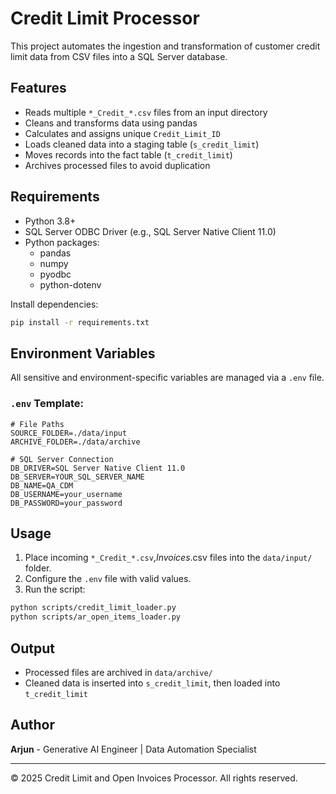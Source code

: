 # Credit Limit Processor

This project automates the ingestion and transformation of customer credit limit data from CSV files into a SQL Server database.

## Features

- Reads multiple `*_Credit_*.csv` files from an input directory
- Cleans and transforms data using pandas
- Calculates and assigns unique `Credit_Limit_ID`
- Loads cleaned data into a staging table (`s_credit_limit`)
- Moves records into the fact table (`t_credit_limit`)
- Archives processed files to avoid duplication

## Requirements

- Python 3.8+
- SQL Server ODBC Driver (e.g., SQL Server Native Client 11.0)
- Python packages:
  - pandas
  - numpy
  - pyodbc
  - python-dotenv

Install dependencies:
```bash
pip install -r requirements.txt
```

## Environment Variables

All sensitive and environment-specific variables are managed via a `.env` file.

### `.env` Template:
```env
# File Paths
SOURCE_FOLDER=./data/input
ARCHIVE_FOLDER=./data/archive

# SQL Server Connection
DB_DRIVER=SQL Server Native Client 11.0
DB_SERVER=YOUR_SQL_SERVER_NAME
DB_NAME=QA_CDM
DB_USERNAME=your_username
DB_PASSWORD=your_password
```

## Usage

1. Place incoming `*_Credit_*.csv`,*_Invoices_*.csv files into the `data/input/` folder.
2. Configure the `.env` file with valid values.
3. Run the script:
```bash
python scripts/credit_limit_loader.py 
python scripts/ar_open_items_loader.py
```

## Output

- Processed files are archived in `data/archive/`
- Cleaned data is inserted into `s_credit_limit`, then loaded into `t_credit_limit`

## Author

**Arjun** - Generative AI Engineer | Data Automation Specialist

---

© 2025 Credit Limit and Open Invoices Processor. All rights reserved.